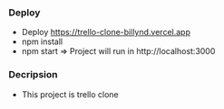 ### Deploy
- Deploy https://trello-clone-billynd.vercel.app
- npm install
- npm start
=> Project will run in http://localhost:3000
### Decripsion
- This project is trello clone
